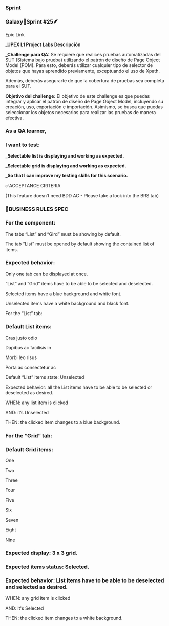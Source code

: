 ### Sprint

### Galaxy🚀Sprint #25🪶

Epic Link

**\_UPEX L1 Project Labs** **Descripción**

**\_Challenge para QA:** Se requiere que realices pruebas automatizadas del SUT (Sistema bajo prueba) utilizando el patrón de diseño de Page Object
Model (POM). Para esto, deberás utilizar cualquier tipo de selector de objetos que hayas aprendido previamente, exceptuando el uso de Xpath.

Además, deberás asegurarte de que la cobertura de pruebas sea completa para el SUT.

**Objetivo del challenge:** El objetivo de este challenge es que puedas integrar y aplicar el patrón de diseño de Page Object Model, incluyendo su
creación, uso, exportación e importación. Asimismo, se busca que puedas seleccionar los objetos necesarios para realizar las pruebas de manera
efectiva.

### As a QA learner,

### I want to test:

**\_Selectable list is displaying and working as expected.**

**\_Selectable grid is displaying and working as expected.**

**\_So that I can improve my testing skills for this scenario.**

✅ACCEPTANCE CRITERIA

(This feature doesn’t need BDD AC - Please take a look into the BRS tab)

### 🚩BUSINESS RULES SPEC

### For the component:

The tabs “List” and “Gird” must be showing by default.

The tab “List” must be opened by default showing the contained list of items.

### Expected behavior:

Only one tab can be displayed at once.

“List” and “Grid” items have to be able to be selected and deselected.

Selected items have a blue background and white font.

Unselected items have a white background and black font.

For the “List” tab:

### Default List items:

Cras justo odio

Dapibus ac facilisis in

Morbi leo risus

Porta ac consectetur ac

Default “List” items state: Unselected

Expected behavior: all the List items have to be able to be selected or deselected as desired.

WHEN: any list item is clicked

AND: it’s Unselected

THEN: the clicked item changes to a blue background.

### For the “Grid” tab:

### Default Grid items:

One

Two

Three

Four

Five

Six

Seven

Eight

Nine

### Expected display: 3 x 3 grid.

### Expected items status: Selected.

### Expected behavior: List items have to be able to be deselected and selected as desired.

WHEN: any grid item is clicked

AND: it's Selected

THEN: the clicked item changes to a white background.
